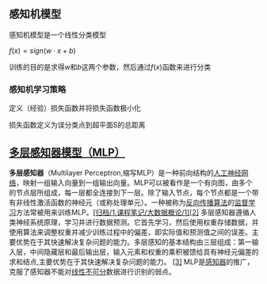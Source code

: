 ## 感知机模型

感知机模型是一个线性分类模型

$f(x)=sign(w·x+b)$

训练的目的是求得$w$和$b$这两个参数，然后通过$f(x)$函数来进行分类

### 感知机学习策略

定义（经验）损失函数并将损失函数极小化

损失函数定义为误分类点到超平面S的总距离

## [多层感知器模型（MLP）](https://zh.wikipedia.org/wiki/%E5%A4%9A%E5%B1%82%E6%84%9F%E7%9F%A5%E5%99%A8)

**多层感知器**（Multilayer Perceptron,缩写MLP）是一种前向结构的[人工神经网络](https://zh.wikipedia.org/wiki/人工神经网络)，映射一组输入向量到一组输出向量。MLP可以被看作是一个有向图，由多个的节点层所组成，每一层都全连接到下一层。除了输入节点，每个节点都是一个带有非线性激活函数的神经元（或称处理单元）。一种被称为[反向传播算法](https://zh.wikipedia.org/wiki/反向传播算法)的[监督学习](https://zh.wikipedia.org/wiki/监督学习)方法常被用来训练MLP。[[归档/1.课程笔记/大数据概论/1]](https://zh.wikipedia.org/wiki/多层感知器#cite_note-1)[[2\]](https://zh.wikipedia.org/wiki/多层感知器#cite_note-2) 多层感知器遵循人类神经系统原理，学习并进行数据预测。它首先学习，然后使用权重存储数据，并使用算法来调整权重并减少训练过程中的偏差，即实际值和预测值之间的误差。主要优势在于其快速解决复杂问题的能力。多层感知的基本结构由三层组成：第一输入层，中间隐藏层和最后输出层，输入元素和权重的乘积被馈给具有神经元偏差的求和结点,主要优势在于其快速解决复杂问题的能力。 [[3\]](https://zh.wikipedia.org/wiki/多层感知器#cite_note-3) MLP是[感知器](https://zh.wikipedia.org/wiki/感知器)的推广，克服了感知器不能对[线性不可分](https://zh.wikipedia.org/w/index.php?title=线性不可分&action=edit&redlink=1)数据进行识别的弱点。